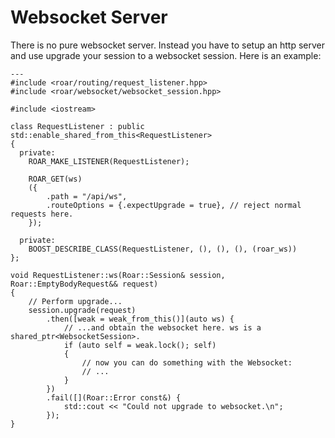 # Websocket Server

There is no pure websocket server. Instead you have to setup an http server and use upgrade your session to a websocket session.
Here is an example:

```{code-block} c++
---
#include <roar/routing/request_listener.hpp>
#include <roar/websocket/websocket_session.hpp>

#include <iostream>

class RequestListener : public std::enable_shared_from_this<RequestListener>
{
  private:
    ROAR_MAKE_LISTENER(RequestListener);

    ROAR_GET(ws)
    ({
        .path = "/api/ws",
        .routeOptions = {.expectUpgrade = true}, // reject normal requests here.
    });

  private:
    BOOST_DESCRIBE_CLASS(RequestListener, (), (), (), (roar_ws))
};

void RequestListener::ws(Roar::Session& session, Roar::EmptyBodyRequest&& request)
{
    // Perform upgrade...
    session.upgrade(request)
        .then([weak = weak_from_this()](auto ws) {
            // ...and obtain the websocket here. ws is a shared_ptr<WebsocketSession>.
            if (auto self = weak.lock(); self)
            {
                // now you can do something with the Websocket:
                // ...
            }
        })
        .fail([](Roar::Error const&) {
            std::cout << "Could not upgrade to websocket.\n";
        });
} 
```